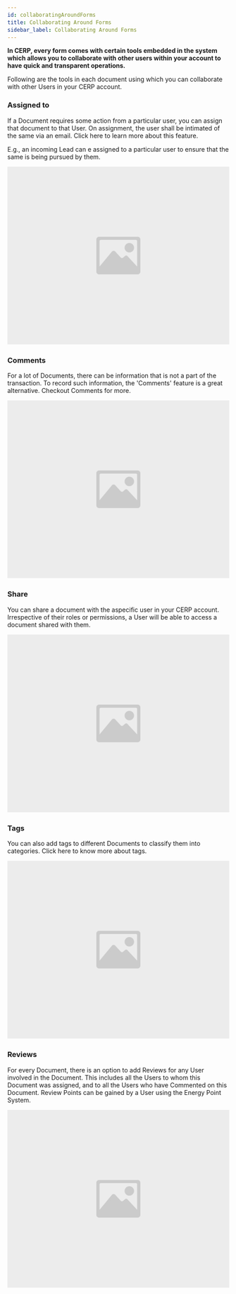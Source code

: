 ```yaml
---
id: collaboratingAroundForms
title: Collaborating Around Forms
sidebar_label: Collaborating Around Forms
---
```


**In CERP, every form comes with certain tools embedded in the system which allows you to collaborate with other users within your account to have quick and transparent operations.**

Following are the tools in each document using which you can collaborate with other Users in your CERP account.

### Assigned to

If a Document requires some action from a particular user, you can assign that document to that User. On assignment, the user shall be intimated of the same via an email. Click here to learn more about this feature.

E.g., an incoming Lead can e assigned to a particular user to ensure that the same is being pursued by them.

![image](images/image.jpg)
### Comments

For a lot of Documents, there can be information that is not a part of the transaction. To record such information, the 'Comments' feature is a great alternative. Checkout Comments for more.

![image](images/image.jpg)
### Share

You can share a document with the aspecific user in your CERP account. Irrespective of their roles or permissions, a User will be able to access a document shared with them.

![image](images/image.jpg)

### Tags

You can also add tags to different Documents to classify them into categories. Click here to know more about tags.

![image](images/image.jpg)

### Reviews

For every Document, there is an option to add Reviews for any User involved in the Document. This includes all the Users to whom this Document was assigned, and to all the Users who have Commented on this Document. Review Points can be gained by a User using the Energy Point System.

![image](images/image.jpg)